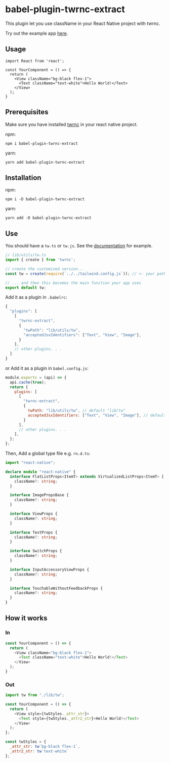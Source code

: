 # babel-plugin-twrnc-extract

This plugin let you use className in your React Native project with twrnc.

Try out the example app [here](https://github.com/makaronma/babel-plugin-twrnc-extract/tree/main/example).

## Usage

```tsx
import React from 'react';

const YourComponent = () => {
  return (
    <View className="bg-black flex-1">
      <Text className="text-white">Hello World!</Text>
    </View>
  );
}

```

## Prerequisites

Make sure you have installed [twrnc](https://github.com/jaredh159/tailwind-react-native-classnames) in your react native project.

npm:

```shell
npm i babel-plugin-twrnc-extract
```

yarn:

```shell
yarn add babel-plugin-twrnc-extract
```

## Installation

npm:

```shell
npm i -D babel-plugin-twrnc-extract
```

yarn:

```shell
yarn add -D babel-plugin-twrnc-extract
```

## Use

You should have a `tw.ts` or `tw.js`. See the [documentation](https://github.com/jaredh159/tailwind-react-native-classnames#customization) for example.

```js
// lib/utils/tw.ts
import { create } from 'twrnc';

// create the customized version...
const tw = create(require(`../../tailwind.config.js`)); // <- your path may differ

// ... and then this becomes the main function your app uses
export default tw;
```

Add it as a plugin in `.babelrc`:

```js
{
  "plugins": [
    [
      "twrnc-extract", 
      {
        "twPath": "lib/utils/tw",
        "acceptedJsxIdentifiers": ["Text", "View", "Image"],
      }
    ],
    // other plugins. . .
  ]
}
```

or Add it as a plugin in `babel.config.js`:

```js
module.exports = (api) => {
  api.cache(true);
  return {
    plugins: [
      [
        "twrnc-extract", 
        {
          twPath: "lib/utils/tw", // default "lib/tw"
          acceptedJsxIdentifiers: ["Text", "View", "Image"], // default ["Text", "View", "Image"]
        }
      ],
      // other plugins. . .
    ],
  };
};
```

Then, Add a global type file e.g. `rn.d.ts`:

```typescript
import "react-native";

declare module "react-native" {
  interface FlatListProps<ItemT> extends VirtualizedListProps<ItemT> {
    className?: string;
  }

  interface ImagePropsBase {
    className?: string;
  }

  interface ViewProps {
    className?: string;
  }

  interface TextProps {
    className?: string;
  }

  interface SwitchProps {
    className?: string;
  }

  interface InputAccessoryViewProps {
    className?: string;
  }

  interface TouchableWithoutFeedbackProps {
    className?: string;
  }
}
```

## How it works

### In

```js
const YourComponent = () => {
  return (
    <View className="bg-black flex-1">
      <Text className="text-white">Hello World!</Text>
    </View>
  );
}
```

### Out

```js
import tw from "./lib/tw";

const YourComponent = () => {
  return (
    <View style={twStyles._attr_str}>
      <Text style={twStyles._attr2_str}>Hello World!</Text>
    </View>
  );
};

const twStyles = {
  _attr_str: tw`bg-black flex-1`,
  _attr2_str: tw`text-white`
};
```

